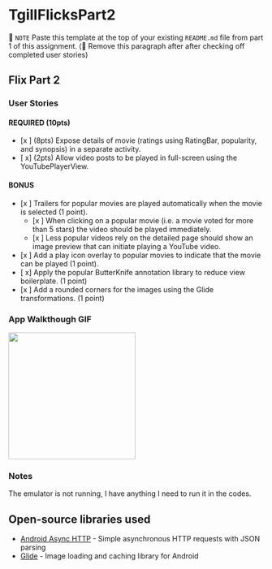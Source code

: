 # TgillFlicksPart2
📝 `NOTE` Paste this template at the top of your existing `README.md` file from part 1 of this assignment. (🚫 Remove this paragraph after after checking off completed user stories)

## Flix Part 2

### User Stories

#### REQUIRED (10pts)

- [x ] (8pts) Expose details of movie (ratings using RatingBar, popularity, and synopsis) in a separate activity.
- [ x] (2pts) Allow video posts to be played in full-screen using the YouTubePlayerView.

#### BONUS

- [x ] Trailers for popular movies are played automatically when the movie is selected (1 point).
  - [x ] When clicking on a popular movie (i.e. a movie voted for more than 5 stars) the video should be played immediately.
  - [x ] Less popular videos rely on the detailed page should show an image preview that can initiate playing a YouTube video.
- [x ] Add a play icon overlay to popular movies to indicate that the movie can be played (1 point).
- [ x] Apply the popular ButterKnife annotation library to reduce view boilerplate. (1 point)
- [x ] Add a rounded corners for the images using the Glide transformations. (1 point)

### App Walkthough GIF

<img src="YOUR_GIF_URL_HERE" width=250><br>


### Notes
The emulator is not running, I have anything I need to run it in the codes. 

## Open-source libraries used
- [Android Async HTTP](https://github.com/codepath/CPAsyncHttpClient) - Simple asynchronous HTTP requests with JSON parsing
- [Glide](https://github.com/bumptech/glide) - Image loading and caching library for Android
